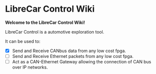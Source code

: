 # LibreCar Control Wiki

**Welcome to the LibreCar Control Wiki!**

LibreCar Control is a automotive exploration tool.

It can be used to:

- [x] Send and Receive CANbus data from any low cost fpga.
- [ ] Send and Receive Ethernet packets from any low cost fpga.
- [ ] Act as a CAN-Ethernet Gateway allowing the connection of CAN bus over IP networks.
